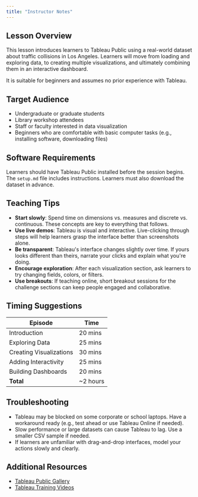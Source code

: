 ```yaml
---
title: "Instructor Notes"
---
```


## Lesson Overview

This lesson introduces learners to Tableau Public using a real-world dataset about traffic collisions in Los Angeles. Learners will move from loading and exploring data, to creating multiple visualizations, and ultimately combining them in an interactive dashboard.

It is suitable for beginners and assumes no prior experience with Tableau.

## Target Audience

- Undergraduate or graduate students
- Library workshop attendees
- Staff or faculty interested in data visualization
- Beginners who are comfortable with basic computer tasks (e.g., installing software, downloading files)

## Software Requirements

Learners should have Tableau Public installed before the session begins. The `setup.md` file includes instructions. Learners must also download the dataset in advance.

## Teaching Tips

- **Start slowly**: Spend time on dimensions vs. measures and discrete vs. continuous. These concepts are key to everything that follows.
- **Use live demos**: Tableau is visual and interactive. Live-clicking through steps will help learners grasp the interface better than screenshots alone.
- **Be transparent**: Tableau's interface changes slightly over time. If yours looks different than theirs, narrate your clicks and explain what you're doing.
- **Encourage exploration**: After each visualization section, ask learners to try changing fields, colors, or filters.
- **Use breakouts**: If teaching online, short breakout sessions for the challenge sections can keep people engaged and collaborative.

## Timing Suggestions

| Episode                        | Time     |
|-------------------------------|----------|
| Introduction                  | 20 mins  |
| Exploring Data                | 25 mins  |
| Creating Visualizations       | 30 mins  |
| Adding Interactivity          | 25 mins  |
| Building Dashboards           | 20 mins  |
| **Total**                     | ~2 hours |

## Troubleshooting

- Tableau may be blocked on some corporate or school laptops. Have a workaround ready (e.g., test ahead or use Tableau Online if needed).
- Slow performance or large datasets can cause Tableau to lag. Use a smaller CSV sample if needed.
- If learners are unfamiliar with drag-and-drop interfaces, model your actions slowly and clearly.

## Additional Resources

- [Tableau Public Gallery](https://public.tableau.com/app/discover)
- [Tableau Training Videos](https://www.tableau.com/learn/training/20201)

